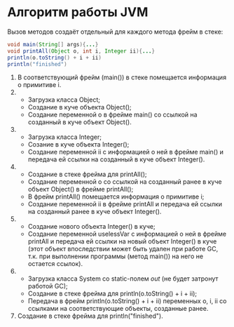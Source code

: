 # Алгоритм работы JVM

Вызов методов создаёт отдельный для каждого метода фрейм в стеке:
```java
void main(String[] args){...}
void printAll(Object o, int i, Integer ii){...}
println(o.toString() + i + ii)
println("finished")
```
1. В соответствующий фрейм (main()) в стеке помещается информация о примитиве i.
1. * Загрузка класса Object;
   * Создание в куче объекта Object();
   * Создание переменной o в фрейме main() со ссылкой на созданный в куче объект Object().
1. * Загрузка класса Integer;
   * Созание в куче объекта Integer();
   * Создание переменной ii с информацией о ней в фрейме main() и передача ей ссылки на созданный в куче объект Integer(). 
1. * Создание в стеке фрейма для printAll();
    * Создание переменной o со ссылкой на созданный ранее в куче объект Object() в фрейме printAll();
    * В фрейм printAll() помещается информация о примитиве i;
    * Создание переменной ii в фрейме printAll и передача ей ссылки на созданный ранее в куче объект Integer().
1. * Создание нового объекта Integer() в куче;
   * Создание переменной uselessVar с информацией о ней в фрейме printAll и передача ей ссылки на новый объект Integer() в куче (этот объект впоследствии может быть удален при работе GC, т.к. при выполнении программы (метод main()) на него не остается ссылок).
1. * Загрузка класса System со static-полем *out* (не будет затронут работой GC);
   * Создание в стеке фрейма для println(o.toString() + i + ii);
   * Передача в фрейм println(o.toString() + i + ii) переменных о, i, ii со ссылками на соответствующие объекты, созданные ранее.
1. Создание в стеке фрейма для println("finished").